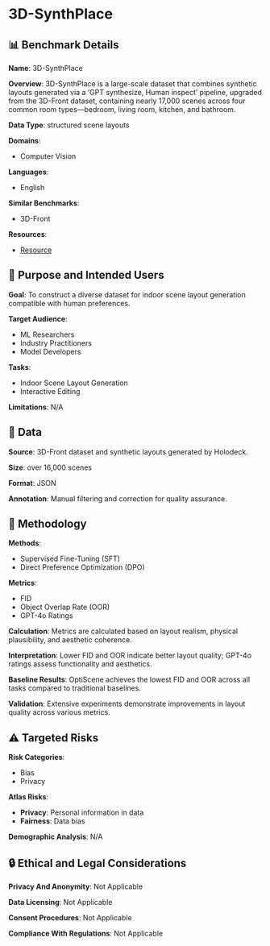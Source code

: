 # 3D-SynthPlace

## 📊 Benchmark Details

**Name**: 3D-SynthPlace

**Overview**: 3D-SynthPlace is a large-scale dataset that combines synthetic layouts generated via a ‘GPT synthesize, Human inspect’ pipeline, upgraded from the 3D-Front dataset, containing nearly 17,000 scenes across four common room types—bedroom, living room, kitchen, and bathroom.

**Data Type**: structured scene layouts

**Domains**:
- Computer Vision

**Languages**:
- English

**Similar Benchmarks**:
- 3D-Front

**Resources**:
- [Resource](N/A)

## 🎯 Purpose and Intended Users

**Goal**: To construct a diverse dataset for indoor scene layout generation compatible with human preferences.

**Target Audience**:
- ML Researchers
- Industry Practitioners
- Model Developers

**Tasks**:
- Indoor Scene Layout Generation
- Interactive Editing

**Limitations**: N/A

## 💾 Data

**Source**: 3D-Front dataset and synthetic layouts generated by Holodeck.

**Size**: over 16,000 scenes

**Format**: JSON

**Annotation**: Manual filtering and correction for quality assurance.

## 🔬 Methodology

**Methods**:
- Supervised Fine-Tuning (SFT)
- Direct Preference Optimization (DPO)

**Metrics**:
- FID
- Object Overlap Rate (OOR)
- GPT-4o Ratings

**Calculation**: Metrics are calculated based on layout realism, physical plausibility, and aesthetic coherence.

**Interpretation**: Lower FID and OOR indicate better layout quality; GPT-4o ratings assess functionality and aesthetics.

**Baseline Results**: OptiScene achieves the lowest FID and OOR across all tasks compared to traditional baselines.

**Validation**: Extensive experiments demonstrate improvements in layout quality across various metrics.

## ⚠️ Targeted Risks

**Risk Categories**:
- Bias
- Privacy

**Atlas Risks**:
- **Privacy**: Personal information in data
- **Fairness**: Data bias

**Demographic Analysis**: N/A

## 🔒 Ethical and Legal Considerations

**Privacy And Anonymity**: Not Applicable

**Data Licensing**: Not Applicable

**Consent Procedures**: Not Applicable

**Compliance With Regulations**: Not Applicable
